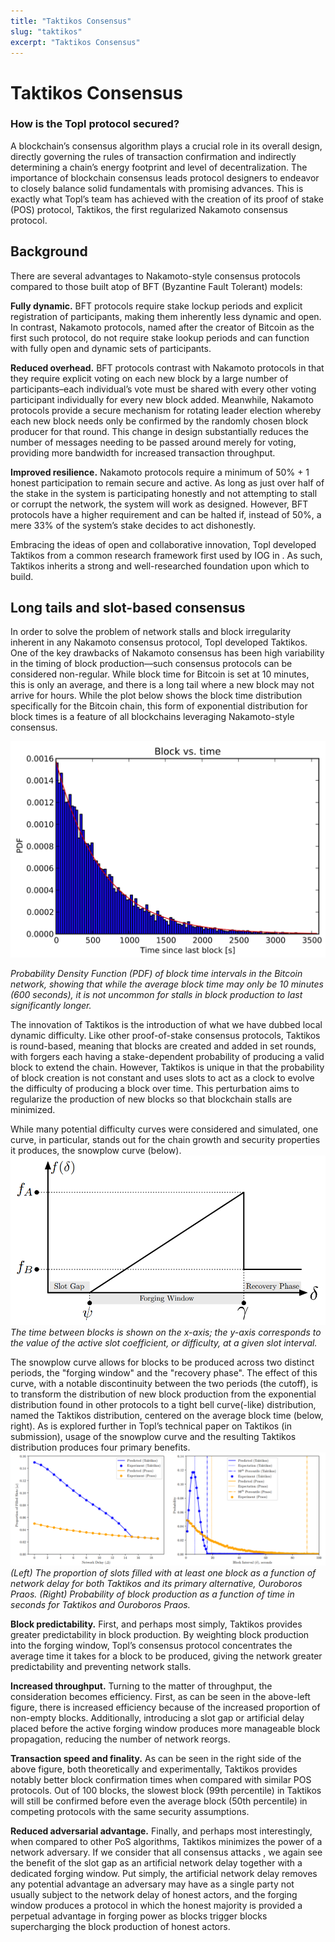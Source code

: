 ```yaml
---
title: "Taktikos Consensus"
slug: "taktikos"
excerpt: "Taktikos Consensus"
---
```


# Taktikos Consensus
### How is the Topl protocol secured?
A blockchain’s consensus algorithm plays a crucial role in its overall design, directly governing the rules of transaction confirmation and indirectly determining a chain’s energy footprint and level of decentralization. The importance of blockchain consensus leads protocol designers to endeavor to closely balance solid fundamentals with promising advances. This is exactly what Topl’s team has achieved with the creation of its proof of stake (POS) protocol, Taktikos, the first regularized Nakamoto consensus protocol.

## Background

There are several advantages to Nakamoto-style consensus protocols compared to those built atop of BFT (Byzantine Fault Tolerant) models:

**Fully dynamic.** BFT protocols require stake lockup periods and explicit registration of participants, making them inherently less dynamic and open. In contrast, Nakamoto protocols, named after the creator of Bitcoin as the first such protocol, do not require stake lookup periods and can function with fully open and dynamic sets of participants.

**Reduced overhead.** BFT protocols contrast with Nakamoto protocols in that they require explicit voting on each new block by a large number of participants–each individual’s vote must be shared with every other voting participant individually for every new block added. Meanwhile, Nakamoto protocols provide a secure mechanism for rotating leader election whereby each new block needs only be confirmed by the randomly chosen block producer for that round. This change in design substantially reduces the number of messages needing to be passed around merely for voting, providing more bandwidth for increased transaction throughput.

**Improved resilience.** Nakamoto protocols require a minimum of 50% + 1 honest participation to remain secure and active. As long as just over half of the stake in the system is participating honestly and not attempting to stall or corrupt the network, the system will work as designed. However, BFT protocols have a higher requirement and can be halted if, instead of 50%, a mere 33% of the system’s stake decides to act dishonestly.

Embracing the ideas of open and collaborative innovation, Topl developed Taktikos from a common research framework first used by IOG in . As such, Taktikos inherits a strong and well-researched foundation upon which to build.

## Long tails and slot-based consensus
In order to solve the problem of network stalls and block irregularity inherent in any Nakamoto consensus protocol, Topl developed Taktikos. One of the key drawbacks of Nakamoto consensus has been high variability in the timing of block production—such consensus protocols can be considered non-regular. While block time for Bitcoin is set at 10 minutes, this is only an average, and there is a long tail where a new block may not arrive for hours. While the plot below shows the block time distribution specifically for the Bitcoin chain, this form of exponential distribution for block times is a feature of all blockchains leveraging Nakamoto-style consensus.

![alt text](../../static/img/whitepaper/block-vs-time.png)

*Probability Density Function (PDF) of block time intervals in the Bitcoin network, showing that while the average block time may only be 10 minutes (600 seconds), it is not uncommon for stalls in block production to last significantly longer.*

The innovation of Taktikos is the introduction of what we have dubbed local dynamic difficulty. Like other proof-of-stake consensus protocols, Taktikos is round-based, meaning that blocks are created and added in set rounds, with forgers each having a stake-dependent probability of producing a valid block to extend the chain. However, Taktikos is unique in that the probability of block creation is not constant and uses slots to act as a clock to evolve the difficulty of producing a block over time. This perturbation aims to regularize the production of new blocks so that blockchain stalls are minimized.

While many potential difficulty curves were considered and simulated, one curve, in particular, stands out for the chain growth and security properties it produces, the snowplow curve (below).
![alt text](../../static/img/whitepaper/forging-window.png)
*The time between blocks is shown on the x-axis; the y-axis corresponds to the value of the active slot coefficient, or difficulty, at a given slot interval.*

The snowplow curve allows for blocks to be produced across two distinct periods, the "forging window" and the "recovery phase". The effect of this curve, with a notable discontinuity between the two periods (the cutoff), is to transform the distribution of new block production from the exponential distribution found in other protocols to a tight bell curve(-like) distribution, named the Taktikos distribution, centered on the average block time (below, right). As is explored further in Topl’s technical paper on Taktikos (in submission), usage of the snowplow curve and the resulting Taktikos distribution produces four primary benefits.
![alt text](../../static/img/whitepaper/network-delay.png)
*(Left) The proportion of slots filled with at least one block as a function of network delay for both Taktikos and its primary alternative, Ouroboros Praos. (Right) Probability of block production as a function of time in seconds for Taktikos and Ouroboros Praos.*

**Block predictability.** First, and perhaps most simply, Taktikos provides greater predictability in block production. By weighting block production into the forging window, Topl’s consensus protocol concentrates the average time it takes for a block to be produced, giving the network greater predictability and preventing network stalls.

**Increased throughput.** Turning to the matter of throughput, the consideration becomes efficiency. First, as can be seen in the above-left figure, there is increased efficiency because of the increased proportion of non-empty blocks. Additionally, introducing a slot gap or artificial delay placed before the active forging window produces more manageable block propagation, reducing the number of network reorgs.

**Transaction speed and finality.** As can be seen in the right side of the above figure, both theoretically and experimentally, Taktikos provides notably better block confirmation times when compared with similar POS protocols. Out of 100 blocks, the slowest block (99th percentile) in Taktikos will still be confirmed before even the average block (50th percentile) in competing protocols with the same security assumptions.

**Reduced adversarial advantage.** Finally, and perhaps most interestingly, when compared to other PoS algorithms, Taktikos minimizes the power of a network adversary. If we consider that all consensus attacks , we again see the benefit of the slot gap as an artificial network delay together with a dedicated forging window. Put simply, the artificial network delay removes any potential advantage an adversary may have as a single party not usually subject to the network delay of honest actors, and the forging window produces a protocol in which the honest majority is provided a perpetual advantage in forging power as blocks trigger blocks supercharging the block production of honest actors.